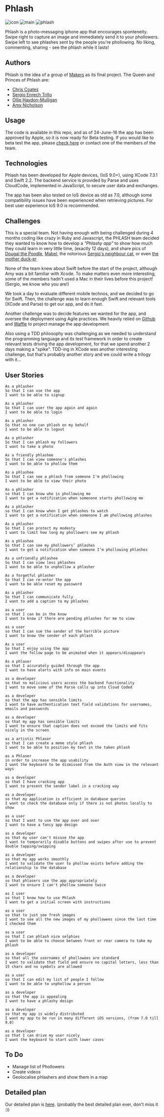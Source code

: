 # Phlash
![icon](http://i.imgur.com/XCR468v.png) ![main](http://i.imgur.com/4AyMZ4o.png) ![phlash](http://i.imgur.com/3P3he6l.png)

Phlash is a photo-messaging iphone app that encourages sponteneity. Swipe right to capture an image and immediately send it to your phollowers. Swipe left to see phlashes sent by the people you're phollowing. No liking, commenting, sharing - see the phlash while it lasts!

## Authors

Phlash is the idea of a group of [Makers](http://www.makersacademy.com/) as its final project.  The Queen and Princes of Phlash are:

 * [Chris Coates](https://github.com/chriselevate)
 * [Sergio Enrech Trillo](https://github.com/tigretoncio)
 * [Ollie Haydon-Mulligan](https://github.com/ollieh-m)
 * [Amy Nicholson](https://github.com/missamynicholson)

## Usage
 
 The code is available in this repo, and as of 24-June-16 the app has been approved by Apple, so it is now ready for Beta testing.  If you would like to beta test the app, please [check here](https://phlash.herokuapp.com/) or contact one of the members of the team.
 
## Technologies
 
Phlash has been developed for Apple devices, (IoS 9.0+), using XCode 7.3.1 and Swift 2.2. The backend service is provided by Parse and uses CloudCode, implemented in JavaScript, to secure user data and exchanges.  
 
The app has been also tested on IoS device as old as 7.0, although some compatibility issues have been experienced when retrieving pictures.  For best user experience IoS 9.0 is recommended.

## Challenges

This is a special team.  Not having enough with being challenged during 4 months coding like crazy in Ruby and Javascript, the PHLASH team decided they wanted to know how to develop a *"Phlashy app"* to show how much they could learn in very little time, (exactly 12 days), and share pics of [Dougal the Poodle](http://i.imgur.com/0pCDeFB.png?1), [Mabel](http://i.imgur.com/ZI8mXE7.jpg), the notorious [Sergio's neighbour cat](http://i.imgur.com/e6TL1Sr.png), or even [the mother duck-er](http://i.imgur.com/aTSMhz9.png)
 
None of the team knew about Swift before the start of the project, although Amy was a bit familiar with Xcode.  To make matters even more interesting, some of the members hadn't used a Mac in their lives before this project! (Sergio, we know who you are!)
 
We took a day to evaluate different mobile technos, and we decided to go for Swift.  Then, the challenge was to learn enough Swift and relevant tools (XCode and Parse) to get our app, and do it fast. 

Another challenge was to decide features we wanted for the app, and oversee the deployment using Agile practices.  We heavily relied on [Github](https://github.com) and [Waffle](https://waffle.io) to project manage the app development. 
 
Also using a TDD philosophy was challenging as we needed to understand the programming language and its test framework in order to create relevant tests driving the app development, for that we spend another 2 days making a "spike".  TDD-ing in XCode was another interesting challenge, but that's probably another story and we could write a trilogy with it...

## User Stories
```
As a phlasher
So that I can use the app
I want to be able to signup
```
```
As a phlasher
So that I can user the app again and again
I want to be able to login
```
```
As a phlasher
So that no one can phlash on my behalf
I want to be able to logout
```
```
As a phlasher
So that I can phlash my followers
I want to take a photo
```
```
As a friendly phlashee
So that I can view someone's phlashes
I want to be able to phollow them
```
```
As a phlashee
So that I can see a phlash from someone I'm phollowing
I want to be able to view their photo
```
```
As a phlasher
so that I can know who is phollowing me
I want to get a notification when somenone starts phollowing me
```
```
As a phlasher
so that I can know when I get phlashes to watch
I want to get a notification when somenone I am phollowing phlashes
```
```
As a phlasher
So that I can protect my modesty
I want to limit how long my phollowers see my phlash
```
```
As a phlashee
So that I can see my phollowers’ phlashes
I want to get a notification when someone I’m phollowing phlashes
```
```
As a unfriendly phlashee
So that I can view less phlashes
I want to be able to unphollow a phlasher
```
```
As a forgetful phlasher
So that I can re-enter the app
I want to be able reset my password
```
```
As a phlasher
So that I can communicate fully
I want to add a caption to my phlashes
```
```
as a user
so that I can be in the know
I want to know if there are pending phlashes for me to view
```
```
as a user
so that I can sue the sender of the horrible picture
I want to know the sender of each phlash
```
```
As a user
So that I enjoy using the app
I want the follow page to be animated when it appears/disappears
```
```
As a phlaser
so that I accurately guided through the app
I want to have alerts with info on main events
```
```
as a developer
so that no malicious users access the backend functionality
I want to move some of the Parse calls up into Cloud Coded
```
```
as a developer
so that the app has sensible limits
I want to have authentication text field validations for usernames, emails and passwords
```
```
as a developer
so that my app has sensible limits
I want to ensure that caption does not exceed the limits and fits nicely in the screen
```
```
as a artistic Phlaser
so that I can create a meme style phlash
I want to be able to position my text in the taken phlash
```
```
as a Phlaser
in order to increase the app usability
I want the keyboard to be dismissed from the Auth view in the relevant ways
```
```
as a developer
so that I have cracking app
I want to present the sender label in a cracking way
```
```
as a developer
so that my application is efficient in database queries
I want to check the database only if there is not photos locally to show
```
```
as a user
so that I want to use the app over and over
I want to have a fancy app design
```
```
as a developer
so that my user can't misuse the app
I want to temporarily disable buttons and swipes after use to prevent double tapping/swipping
```
```
as a developer
so that my app works smoothly
I want to validate the user to phollow exists before adding the relationship to the database
```
```  
as a developer
so that phlasers use the app appropriately
I want to ensure I can't phollow someone twice
```  
```
as I user
so that I know how to use Phlash
I want to get a initial screen with instructions
```
```
as a user
so that to just see fresh images
I want to see all the new images of my phollowees since the last time I checked them
```  
```
as a user
so that I can phlash nice selphies
I want to be able to choose between front or rear camera to take my phlash
```  
```
as a developer
so that all the usernames of phollowees are standard
I want to validate that field and ensure no capital letters, less than 15 chars and no symbols are allowed
```  
```
as a user
so that I can edit my list of people I follow
I want to be able to unphollow a person
```  
```
as a developer
so that the app is appealing
I want to have a phlashy design
```  
```
as a developer
so that my app is widely distributed
I want my app to be run in many different iOS versions, (from 7.0 till 9.0)
```
```
as a developer
so that I can drive my user nicely
I want the keyboard to start with lower cases
```

## To Do
- Manage list of Phollowers
- Create videos
- Geolocalise phlashers and show them in a map

## Detailed plan
Our detailed plan is [here](https://www.youtube.com/watch?v=LfmrHTdXgK4). 
(probably the best detailed plan ever, don't miss it :))
